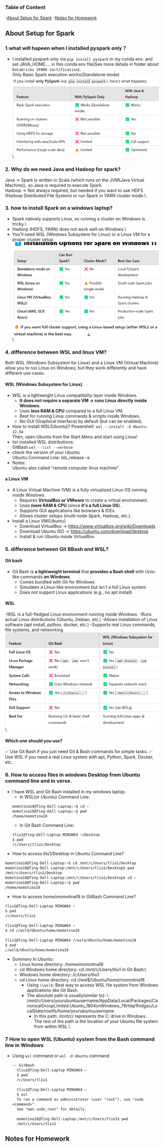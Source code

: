 
### Table of Content
-[About Setup for Spark](#about-setup-for-spark)
-[Notes for Homework](#notes-for-homework)



## About Setup for Spark
### 1.what will hapeen when I installed pyspark only？
- I installed pyspark only via `pip install pyspark` in my conda env. and set JAVA_HOME.... in this conda env file(See more details in folder about `Databricks SPARK Certification`). \
Only Basic Spark execution works(Standalone mode) \
![img](images/05_01.png) \
### 2. Why do we need Java and Hadoop for spark?
Java → Spark is written in Scala (which runs on the JVM(Java Virtual Machine)), so Java is required to execute Spark. \
Hadoop → Not always required, but needed if you want to use HDFS (Hadoop Distributed File System) or run Spark in YARN cluster mode.\

### 3. how to install Spark on a windows laptop?
- Spark natively supports Linux, so running a cluster on Windows is tricky.\
- Hadoop (HDFS, YARN) does not work well on Windows.\
- You'll need WSL (Windows Subsystem for Linux) or a Linux VM for a proper cluster setup.\
![img](images/05_02.png) \

### 4. difference between WSL and linux VM?
Both WSL (Windows Subsystem for Linux) and a Linux VM (Virtual Machine) allow you to run Linux on Windows, but they work differently and have different use cases.
#### WSL (Windows Subsystem for Linux)
- WSL is a lightweight Linux compatibility layer inside Windows.
    - __It does not require a separate VM → runs Linux directly inside Windows.__
    - Uses __less RAM & CPU__ compared to a full Linux VM.
    - Best for running Linux commands & scripts inside Windows.
    - No GUI (Graphical Interface) by default (but can be enabled).
- How to install WSL(Ubuntu)?
Powershell: `wsl --install -d Ubuntu-22.04`\
Then, open Ubuntu from the Start Menu and start using Linux!
- list installed WSL distributions: \
  GitBash `wsl --list --verbose`
- check the version of your Ubuntu \
  Ubuntu Command Line: lsb_release -a 
- Notes: \
  Ubuntu also called "remote computer linux machine"
#### a Linux VM
- A Linux Virtual Machine (VM) is a fully virtualized Linux OS running inside Windows.
    - Requires __VirtualBox or VMware__ to create a virtual environment.
    - Uses __more RAM & CPU__ (since __it's a full Linux OS__).
    - Supports GUI applications like browsers & IDEs.
    - Allows cluster setups (multi-node Spark, Hadoop, etc.).
- Install a Linux VM(Ubuntu)
    - Download VirtualBox → https://www.virtualbox.org/wiki/Downloads
    - Download Ubuntu ISO → https://ubuntu.com/download/desktop
    - Install & run Ubuntu inside VirtualBox
### 5. difference between Git BBash and WSL?
#### Git bash
- Git Bash is __a lightweight terminal__ that __provides a Bash shell__ with Unix-like commands __on Windows__.
    - Comes bundled with Git for Windows
    - Simulates a Linux-like environment but isn't a full Linux system
    - Does not support Linux applications (e.g., no apt install)
#### WSL
-WSL is a full-fledged Linux environment running inside Windows.
    -Runs actual Linux distributions (Ubuntu, Debian, etc.)
    -Allows installation of Linux software (apt install, python, docker, etc.)
    -Supports real Linux commands, file systems, and networking
![img](images/05_03.png) \ 
#### Which one should you use?
✅ Use Git Bash if you just need Git & Bash commands for simple tasks.
✅ Use WSL if you need a real Linux system with apt, Python, Spark, Docker, etc.

### 6. How to access files in windows Desktop from Ubuntu command line and in verse.
- I have WSL and Git Bash installed in my windows laptop.
    - In WSL(or Ubuntu) Command Line: 
    ```
    momotina18@Ting-Dell-Laptop:~$ cd ~
    momotina18@Ting-Dell-Laptop:~$ pwd
    /home/momotina18
    ```
    - In Git Bash Command Line:
    ```
    tliu1@Ting-Dell-Laptop MINGW64 ~/Desktop
    $ pwd
    /c/Users/tliu1/Desktop
    ```
- How to access tliu1/Desktop in Ubuntu Command Line?
```
momotina18@Ting-Dell-Laptop:~$ cd /mnt/c/Users/tliu1/Desktop
momotina18@Ting-Dell-Laptop:/mnt/c/Users/tliu1/Desktop$ pwd
/mnt/c/Users/tliu1/Desktop
momotina18@Ting-Dell-Laptop:/mnt/c/Users/tliu1/Desktop$ cd ~
momotina18@Ting-Dell-Laptop:~$ pwd
/home/momotina18
```
- How to access home/momotina18 in GitBash Command Line?
```
tliu1@Ting-Dell-Laptop MINGW64 ~
$ pwd
/c/Users/tliu1

tliu1@Ting-Dell-Laptop MINGW64 ~
$ cd //wsl$/Ubuntu/home/momotina18

tliu1@Ting-Dell-Laptop MINGW64 //wsl$/Ubuntu/home/momotina18
$ pwd
//wsl$/Ubuntu/home/momotina18
```
- Summary
In Ubuntu:
    - Linux home directory: /home/momotina18
    - cd Windows home directory: cd /mnt/c/Users/tliu1
In Git Bash:\
    - Windows home directory: /c/Users/tliu1
    - cd Linux home directory: cd //wsl$/Ubuntu/home/momotina18          
        - Using `\\wsl$`: Best way to access WSL file system from Windows applications like Git Bash. 
        - The absolute path is usually(similar to): \    /mnt/c/Users/yourubuntuusername/AppData/Local/Packages/CanonicalGroupLimited.Ubuntu_1804onWindows_79rhkp1fndgsc/LocalState/rootfs/home/yourubuntuusername
            - In this path: /mnt/c/    represents the C: drive in Windows. \
              The rest of the path is the location of your Ubuntu file system from within WSL \ 

### 7 How to open WSL (Ubuntu) system from the Bash command line in Windows
- Using `wsl` command or `wsl -d Ubuntu` command
  
  ```
  -- GitBash
    tliu1@Ting-Dell-Laptop MINGW64 ~
    $ pwd
    /c/Users/tliu1
    
    tliu1@Ting-Dell-Laptop MINGW64 ~
    $ wsl
    To run a command as administrator (user "root"), use "sudo <command>".
    See "man sudo_root" for details.
    
    momotina18@Ting-Dell-Laptop:/mnt/c/Users/tliu1$ pwd
    /mnt/c/Users/tliu1
  ```

## Notes for Homework
